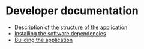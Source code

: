 # Developer documentation

- [Description of the structure of the application](structure.md)
- [Installing the software dependencies](install.md)
- [Building the application](build.md)
